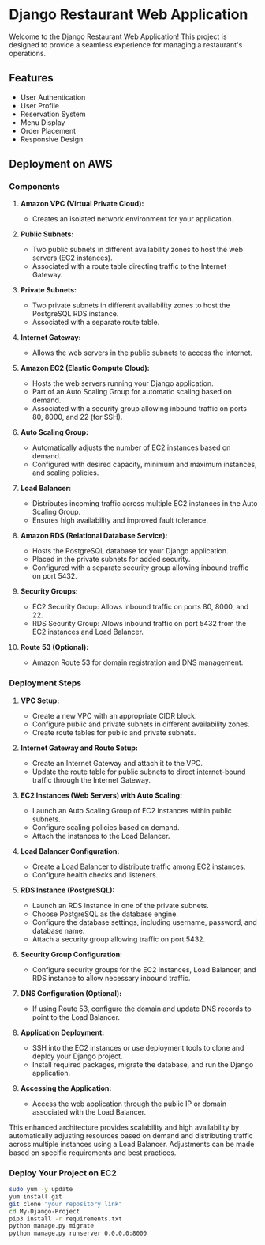 # Django Restaurant Web Application

Welcome to the Django Restaurant Web Application! This project is designed to provide a seamless experience for managing a restaurant's operations.

## Features
- User Authentication
- User Profile
- Reservation System
- Menu Display
- Order Placement
- Responsive Design

## Deployment on AWS

### Components

1. **Amazon VPC (Virtual Private Cloud):**
   - Creates an isolated network environment for your application.

2. **Public Subnets:**
   - Two public subnets in different availability zones to host the web servers (EC2 instances).
   - Associated with a route table directing traffic to the Internet Gateway.

3. **Private Subnets:**
   - Two private subnets in different availability zones to host the PostgreSQL RDS instance.
   - Associated with a separate route table.

4. **Internet Gateway:**
   - Allows the web servers in the public subnets to access the internet.

5. **Amazon EC2 (Elastic Compute Cloud):**
   - Hosts the web servers running your Django application.
   - Part of an Auto Scaling Group for automatic scaling based on demand.
   - Associated with a security group allowing inbound traffic on ports 80, 8000, and 22 (for SSH).

6. **Auto Scaling Group:**
   - Automatically adjusts the number of EC2 instances based on demand.
   - Configured with desired capacity, minimum and maximum instances, and scaling policies.

7. **Load Balancer:**
   - Distributes incoming traffic across multiple EC2 instances in the Auto Scaling Group.
   - Ensures high availability and improved fault tolerance.

8. **Amazon RDS (Relational Database Service):**
   - Hosts the PostgreSQL database for your Django application.
   - Placed in the private subnets for added security.
   - Configured with a separate security group allowing inbound traffic on port 5432.

9. **Security Groups:**
   - EC2 Security Group: Allows inbound traffic on ports 80, 8000, and 22.
   - RDS Security Group: Allows inbound traffic on port 5432 from the EC2 instances and Load Balancer.

10. **Route 53 (Optional):**
    - Amazon Route 53 for domain registration and DNS management.

### Deployment Steps

1. **VPC Setup:**
   - Create a new VPC with an appropriate CIDR block.
   - Configure public and private subnets in different availability zones.
   - Create route tables for public and private subnets.

2. **Internet Gateway and Route Setup:**
   - Create an Internet Gateway and attach it to the VPC.
   - Update the route table for public subnets to direct internet-bound traffic through the Internet Gateway.

3. **EC2 Instances (Web Servers) with Auto Scaling:**
   - Launch an Auto Scaling Group of EC2 instances within public subnets.
   - Configure scaling policies based on demand.
   - Attach the instances to the Load Balancer.

4. **Load Balancer Configuration:**
   - Create a Load Balancer to distribute traffic among EC2 instances.
   - Configure health checks and listeners.

5. **RDS Instance (PostgreSQL):**
   - Launch an RDS instance in one of the private subnets.
   - Choose PostgreSQL as the database engine.
   - Configure the database settings, including username, password, and database name.
   - Attach a security group allowing traffic on port 5432.

6. **Security Group Configuration:**
   - Configure security groups for the EC2 instances, Load Balancer, and RDS instance to allow necessary inbound traffic.

7. **DNS Configuration (Optional):**
   - If using Route 53, configure the domain and update DNS records to point to the Load Balancer.

8. **Application Deployment:**
   - SSH into the EC2 instances or use deployment tools to clone and deploy your Django project.
   - Install required packages, migrate the database, and run the Django application.

9. **Accessing the Application:**
   - Access the web application through the public IP or domain associated with the Load Balancer.

This enhanced architecture provides scalability and high availability by automatically adjusting resources based on demand and distributing traffic across multiple instances using a Load Balancer. Adjustments can be made based on specific requirements and best practices.


### Deploy Your Project on EC2
```bash
sudo yum -y update
yum install git
git clone "your repository link"
cd My-Django-Project
pip3 install -r requirements.txt
python manage.py migrate
python manage.py runserver 0.0.0.0:8000
